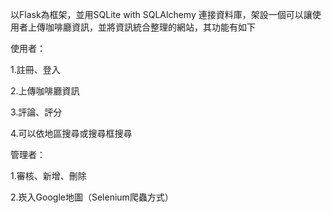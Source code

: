 以Flask為框架，並用SQLite with SQLAlchemy 連接資料庫，架設一個可以讓使用者上傳咖啡廳資訊，並將資訊統合整理的網站，其功能有如下

使用者：

 1.註冊、登入

 2.上傳咖啡廳資訊

 3.評論、評分

 4.可以依地區搜尋或搜尋框搜尋

管理者：

 1.審核、新增、刪除

 2.崁入Google地圖（Selenium爬蟲方式）
